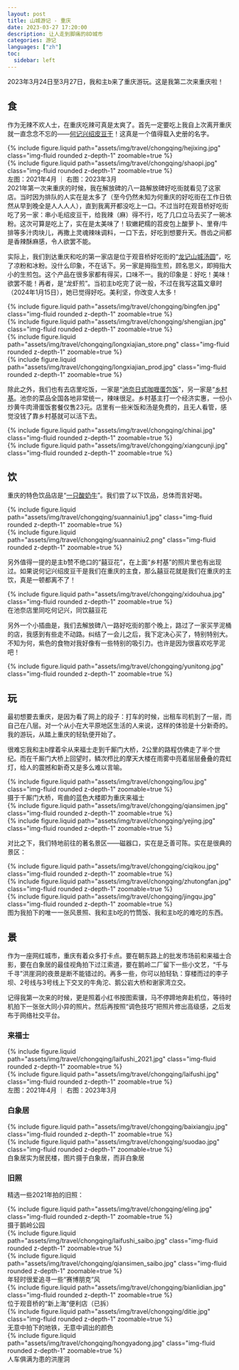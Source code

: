```yaml
---
layout: post
title: 山城游记 - 重庆
date: 2023-03-27 17:20:00
description: 让人走到脚痛的8D城市
categories: 游记
languages: ["zh"]
toc:
  sidebar: left
---
```


2023年3月24日至3月27日，我和主b来了重庆游玩。这是我第二次来重庆啦！


## 食
作为无辣不欢人士，在重庆吃辣可真是太爽了。首先一定要吃上我自上次离开重庆就一直念念不忘的——[何记兴绍皮豆干](https://www.cqspdg.com/)！这真是一个值得载入史册的名字。
<div class="row mt-3">
    <div class="col-sm mt-3 mt-md-0">
        {% include figure.liquid path="assets/img/travel/chongqing/hejixing.jpg" class="img-fluid rounded z-depth-1" zoomable=true %}
    </div>
    <div class="col-sm mt-3 mt-md-0">
        {% include figure.liquid path="assets/img/travel/chongqing/shaopi.jpg" class="img-fluid rounded z-depth-1" zoomable=true %}
    </div>
</div>
<div class="caption">
    左图：2021年4月 ｜ 右图：2023年3月
</div>
2021年第一次来重庆的时候，我在解放碑的八一路解放碑好吃街就看见了这家店。当时因为排队的人实在是太多了（至今仍然未知为何重庆的好吃街在工作日依然从早到晚全是人人人人），直到我离开都没吃上一口。不过当时在观音桥好吃街吃了另一家：串小毛绍皮豆干，给我辣（麻）得不行，吃了几口立马去买了一碗冰粉。这次可算是吃上了，实在是太美味了！软嫩耙糯的苕皮包上酸萝卜、里脊/牛排等多汁肉块儿，再撒上灵魂辣味调料，一口下去，好吃到想要升天。唇齿之间都是香辣酥麻感，令人欲罢不能。

实际上，我们到达重庆和吃的第一家店是位于观音桥好吃街的“[龙记山城汤圆](http://www.longjiscty.com/11068/)”，吃了凉粉和冰粉。没什么印象，不在话下。另一家是拇指生煎，顾名思义，即拇指大小的生煎包。这个产品在很多家都有得买，口味不一。我的印象是：好吃！美味！欲罢不能！再者，是“龙虾煎”。当初主b吃完了说一般，不过在我写这篇文章时（2024年1月15日），她已觉得好吃。美利坚，你改变人太多！
<div class="row mt-3">
    <div class="col-sm mt-3 mt-md-0">
        {% include figure.liquid path="assets/img/travel/chongqing/bingfen.jpg" class="img-fluid rounded z-depth-1" zoomable=true %}
    </div>
    <div class="col-sm mt-3 mt-md-0">
        {% include figure.liquid path="assets/img/travel/chongqing/shengjian.jpg" class="img-fluid rounded z-depth-1" zoomable=true %}
    </div>
</div>
<div class="row mt-3">
    <div class="col-sm mt-3 mt-md-0">
        {% include figure.liquid path="assets/img/travel/chongqing/longxiajian_store.png" class="img-fluid rounded z-depth-1" zoomable=true %}
    </div>
    <div class="col-sm mt-3 mt-md-0">
        {% include figure.liquid path="assets/img/travel/chongqing/longxiajian_prod.jpg" class="img-fluid rounded z-depth-1" zoomable=true %}
    </div>
</div>

除此之外，我们也有去店里吃饭，一家是“[池奈日式咖喱蛋包饭](http://www.chinai.com.cn/)”，另一家是“[乡村基](https://www.csc100.com/)。池奈的菜品全国各地非常统一，辣味很足。乡村基主打一个经济实惠，一份小炒黄牛肉滑蛋饭套餐仅售23元。店里有一些米饭和汤是免费的，且无人看管，感觉没钱了靠乡村基就可以活下去。

<div class="row mt-3">
    <div class="col-sm mt-3 mt-md-0">
        {% include figure.liquid path="assets/img/travel/chongqing/chinai.jpg" class="img-fluid rounded z-depth-1" zoomable=true %}
    </div>
    <div class="col-sm mt-3 mt-md-0">
        {% include figure.liquid path="assets/img/travel/chongqing/xiangcunji.jpg" class="img-fluid rounded z-depth-1" zoomable=true %}
    </div>
</div>

## 饮
重庆的特色饮品店是“[一只酸奶牛](http://www.ayogurtcow.com/)”。我们尝了以下饮品，总体而言好喝。
<div class="row mt-3">
    <div class="col-sm mt-3 mt-md-0">
        {% include figure.liquid path="assets/img/travel/chongqing/suannainiu1.jpg" class="img-fluid rounded z-depth-1" zoomable=true %}
    </div>
    <div class="col-sm mt-3 mt-md-0">
        {% include figure.liquid path="assets/img/travel/chongqing/suannainiu2.png" class="img-fluid rounded z-depth-1" zoomable=true %}
    </div>
</div>

另外值得一提的是主b赞不绝口的“囍豆花”，在上面“乡村基”的照片里也有出现过。如果说何记兴绍皮豆干是我们在重庆的主食，那么囍豆花就是我们在重庆的主饮，真是一顿都离不了！
<div class="row mt-3">
    <div class="col-sm mt-3 mt-md-0">
        {% include figure.liquid path="assets/img/travel/chongqing/xidouhua.jpg" class="img-fluid rounded z-depth-1" zoomable=true %}
    </div>
</div>
<div class="caption">
    在池奈店里同吃何记兴，同饮囍豆花
</div>

另外一个小插曲是，我们去解放碑八一路好吃街的那个晚上，路过了一家买芋泥桶的店，我感到有些走不动路。纠结了一会儿之后，我下定决心买了，特别特别大。不知为何，紫色的食物对我好像有一些特别的吸引力。也许是因为很喜欢吃芋泥吧！
<div class="row mt-3">
    <div class="col-sm mt-3 mt-md-0">
        {% include figure.liquid path="assets/img/travel/chongqing/yunitong.jpg" class="img-fluid rounded z-depth-1" zoomable=true %}
    </div>
</div>

## 玩
最初想要去重庆，是因为看了网上的段子：打车的时候，出租车司机到了一层，而自己在八层。对一个从小在大平原地区生活的人来说，这样的体验是十分新奇的。我的游玩，从踏上重庆的轻轨便开始了。

很难忘我和主b撑着伞从来福士走到千厮门大桥，2公里的路程仿佛走了半个世纪。而在千厮门大桥上回望时，鳞次栉比的摩天大楼在雨雾中亮着层层叠叠的霓虹灯，给人的震撼和新奇又是多么难以言喻。


<div class="row mt-3">
    <div class="col-sm mt-3 mt-md-0">
        {% include figure.liquid path="assets/img/travel/chongqing/lou.jpg" class="img-fluid rounded z-depth-1" zoomable=true %}
    </div>
</div>
<div class="caption">
    摄于千厮门大桥，弯曲的蓝色大楼即为重庆来福士
</div>

<div class="row mt-3">
    <div class="col-sm mt-3 mt-md-0">
        {% include figure.liquid path="assets/img/travel/chongqing/qiansimen.jpg" class="img-fluid rounded z-depth-1" zoomable=true %}
    </div>
    <div class="col-sm mt-3 mt-md-0">
        {% include figure.liquid path="assets/img/travel/chongqing/yejing.jpg" class="img-fluid rounded z-depth-1" zoomable=true %}
    </div>
</div>

对比之下，我们特地前往的著名景区——磁器口，实在是乏善可陈。实在是很典的景区：
<div class="row mt-3">
    <div class="col-sm mt-3 mt-md-0">
        {% include figure.liquid path="assets/img/travel/chongqing/ciqikou.jpg" class="img-fluid rounded z-depth-1" zoomable=true %}
    </div>
    <div class="col-sm mt-3 mt-md-0">
        {% include figure.liquid path="assets/img/travel/chongqing/zhutongfan.jpg" class="img-fluid rounded z-depth-1" zoomable=true %}
    </div>
        <div class="col-sm mt-3 mt-md-0">
        {% include figure.liquid path="assets/img/travel/chongqing/jingqu.jpg" class="img-fluid rounded z-depth-1" zoomable=true %}
    </div>
</div>
图为我拍下的唯一一张风景照、我和主b吃的竹筒饭、我和主b吃的难吃的东西。

## 景

作为一座网红城市，重庆有着众多打卡点。要在朝东路上的批发市场前和来福士合影，要在白象居的最佳视角拍下过江索道，要在鹅岭二厂留下一些小文艺，“千与千寻”洪崖洞的夜景是断不能错过的。再多一些，你可以拍轻轨：穿楼而过的李子坝、2号线与3号线上下交叉的牛角沱、鹅公岩大桥和谢家湾立交。

记得我第一次来的时候，更是照着小红书按图索骥，马不停蹄地奔赴机位，等待时机拍下一张张大同小异的照片。然后再按照“调色技巧”把照片修出高级感，之后发布于网络社交平台。

### 来福士

<div class="row mt-3">
    <div class="col-sm mt-3 mt-md-0">
        {% include figure.liquid path="assets/img/travel/chongqing/laifushi_2021.jpg" class="img-fluid rounded z-depth-1" zoomable=true %}
    </div>
    <div class="col-sm mt-3 mt-md-0">
        {% include figure.liquid path="assets/img/travel/chongqing/laifushi.jpg" class="img-fluid rounded z-depth-1" zoomable=true %}
    </div>
</div>
<div class="caption">
    左图：2021年4月 ｜ 右图：2023年3月
</div>

### 白象居
<div class="row mt-3">
    <div class="col-sm mt-3 mt-md-0">
        {% include figure.liquid path="assets/img/travel/chongqing/baixiangju.jpg" class="img-fluid rounded z-depth-1" zoomable=true %}
    </div>
    <div class="col-sm mt-3 mt-md-0">
        {% include figure.liquid path="assets/img/travel/chongqing/suodao.jpg" class="img-fluid rounded z-depth-1" zoomable=true %}
    </div>
</div>
<div class="caption">
    白象居实为居民楼，图片摄于白象居，而非白象居
</div>

### 旧照
精选一些2021年拍的旧照：
<div class="row mt-3">
    <div class="col-sm mt-3 mt-md-0">
        {% include figure.liquid path="assets/img/travel/chongqing/eling.jpg" class="img-fluid rounded z-depth-1" zoomable=true %}
    </div>
</div>
<div class="caption">
    摄于鹅岭公园
</div>

<div class="row mt-3">
    <div class="col-sm mt-3 mt-md-0">
        {% include figure.liquid path="assets/img/travel/chongqing/laifushi_saibo.jpg" class="img-fluid rounded z-depth-1" zoomable=true %}
    </div>
        <div class="col-sm mt-3 mt-md-0">
        {% include figure.liquid path="assets/img/travel/chongqing/qiansimen_saibo.jpg" class="img-fluid rounded z-depth-1" zoomable=true %}
    </div>
</div>
<div class="caption">
    年轻时很爱追寻一些“赛博朋克”风
</div>

<div class="row mt-3">
    <div class="col-sm mt-3 mt-md-0">
        {% include figure.liquid path="assets/img/travel/chongqing/bianlidian.jpg" class="img-fluid rounded z-depth-1" zoomable=true %}
    </div>
</div>
<div class="caption">
    位于观音桥的“新上海”便利店（已拆）
</div>
<div class="row mt-3">
    <div class="col-sm mt-3 mt-md-0">
        {% include figure.liquid path="assets/img/travel/chongqing/ditie.jpg" class="img-fluid rounded z-depth-1" zoomable=true %}
    </div>
</div>
<div class="caption">
    无意中拍下的地铁，无意中调出的颜色
</div>
<div class="row mt-3">
    <div class="col-sm mt-3 mt-md-0">
        {% include figure.liquid path="assets/img/travel/chongqing/hongyadong.jpg" class="img-fluid rounded z-depth-1" zoomable=true %}
    </div>
</div>
<div class="caption">
    人车俱满为患的洪崖洞
</div>